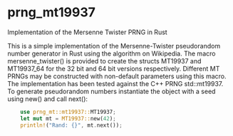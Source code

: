 # prng_mt19937
Implementation of the Mersenne Twister PRNG in Rust

This is a simple implementation of the Mersenne-Twister pseudorandom number generator in Rust using the algorithm on Wikipedia.
The macro mersenne_twister() is provided to create the structs MT19937 and MT19937_64 for the 32 bit and 64 bit versions respectively.
Different MT PRNGs may be constructed with non-default parameters using this macro.
The implementation has been tested against the C++ PRNG std::mt19937.
To generate pseudorandom numbers instantiate the object with a seed using new() and call next():

```rust
    use prng_mt::mt19937::MT19937;
    let mut mt = MT19937::new(42);
    println!("Rand: {}", mt.next());
```
